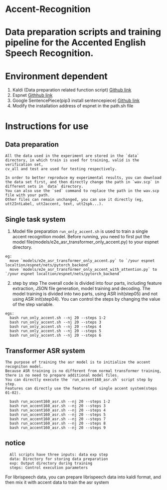 # Accent-Recognition

# Data preparation scripts and training pipeline for the Accented English Speech Recognition.

# Environment dependent
  1. Kaldi (Data preparation related function script) [Github link](https://github.com/kaldi-asr/kaldi)
  2. Espnet  [Githhub link](https://github.com/espnet/espnet)
  3. Google SentencePiece(pip3 install sentencepiece)  [Github link](https://github.com/google/sentencepiece)
  4. Modify the installation address of espnet in the path.sh file
  
# Instructions for use
## Data preparation
    All the data used in the experiment are stored in the `data` directory, in which train is used for training, valid is the verification set, 
    cv_all and test are used for testing respectively.
    
    In order to better reproduce my experimental results, you can download the data set first, and then directly change the path in `wav.scp` in different sets in `data` directory.
    You can also use the `sed` command to replace the path in the wav.scp file with your path.
    Other files can remain unchanged, you can use it directly (eg, utt2IntLabel, utt2accent, text, utt2spk...).

## Single task system
  1. Model file preparation
    `run_only_accent.sh` is used to train a single accent recognition model.
    Before running, you need to first put the model file(models/e2e_asr_transformer_only_accent.py) to your espnet directory.
```
eg: 
  move `models/e2e_asr_transformer_only_accent.py` to `/your espnet localtion/espnet/nets/pytorch_backend` 
  move `models/e2e_asr_transformer_only_accent_with_attention.py` to `/your espnet localtion/espnet/nets/pytorch_backend` 
```
  2. step by step
    The overall code is divided into four parts, including feature extraction, JSON file generation, model training and decoding. 
    The model training is divided into two parts, using ASR init(step05) and not using ASR init(step04). 
    You can control the steps by changing the value of the step variable. 

```
egs: 
  bash run_only_accent.sh --nj 20 --steps 1-2
  bash run_only_accent.sh --nj 20 --steps 3
  bash run_only_accent.sh --nj 20 --steps 4
  bash run_only_accent.sh --nj 20 --steps 5
  bash run_only_accent.sh --nj 20 --steps 6
```
## Transformer ASR system
    The purpose of training the asr model is to initialize the accent recogniton model.
    Because ASR training is no different from normal transformer training, there is no need to prepare additional model files.
    You can directly execute the `run_accent160_asr.sh` script step by step.
    Features can directly use the features of single accent system(steps 01-02).
```   
  bash run_accent160_asr.sh --nj 20 --steps 1-2
  bash run_accent160_asr.sh --nj 20 --steps 3
  bash run_accent160_asr.sh --nj 20 --steps 4
  bash run_accent160_asr.sh --nj 20 --steps 5
  bash run_accent160_asr.sh --nj 20 --steps 7
  bash run_accent160_asr.sh --nj 20 --steps 8
  bash run_accent160_asr.sh --nj 20 --steps 9
```
## notice
```
  All scripts have three inputs: data exp step
  data: Directory for storing data preparation
  exp: Output directory during training
  steps: Control execution parameters
```  
  For librispeech data, you can prepare librispeech data into kaldi format, and then mix it with accent data to train the asr system
  
